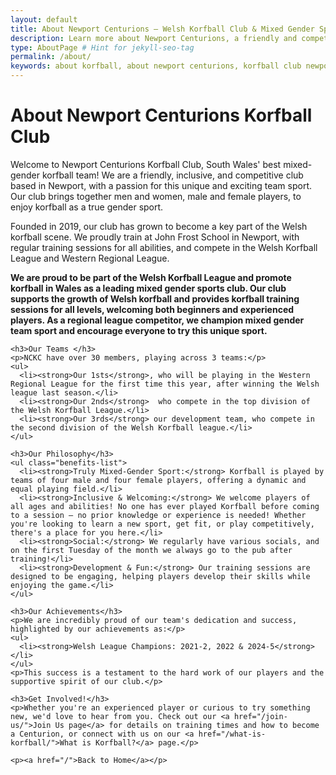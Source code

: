 ```yaml
---
layout: default
title: About Newport Centurions – Welsh Korfball Club & Mixed Gender Sports
description: Learn more about Newport Centurions, a friendly and competitive mixed-gender korfball club based in Newport, South Wales. Welsh League Champions.
type: AboutPage # Hint for jekyll-seo-tag
permalink: /about/
keywords: about korfball, about newport centurions, korfball club newport, welsh korfball, korfball team, korfball south wales, korfball history, join korfball, what is korfball
---
```


<div class="page-content">
  <div class="content-block">
  <div style="display:none;">
    <h2>Quick Facts: Newport Centurions Korfball Club</h2>
    <ul>
      <li><strong>Who:</strong> Newport Centurions Korfball Club – mixed gender sports team</li>
      <li><strong>Where:</strong> John Frost School, Newport, Wales</li>
      <li><strong>What:</strong> Korfball training sessions, Welsh Korfball League, beginners welcome</li>
      <li><strong>Contact:</strong> Newportkorfball@gmail.com</li>
    </ul>
  </div>
  <h1>About Newport Centurions Korfball Club</h1>

  <p>Welcome to Newport Centurions Korfball Club, South Wales' best mixed-gender korfball team! We are a friendly, inclusive, and competitive club based in Newport, with a passion for this unique and exciting team sport. Our club brings together men and women, male and female players, to enjoy korfball as a true gender sport.</p>

  <p>Founded in 2019, our club has grown to become a key part of the Welsh korfball scene. We proudly train at John Frost School in Newport, with regular training sessions for all abilities, and compete in the Welsh Korfball League and Western Regional League.</p>

  <p><strong>We are proud to be part of the Welsh Korfball League and promote korfball in Wales as a leading mixed gender sports club. Our club supports the growth of Welsh korfball and provides korfball training sessions for all levels, welcoming both beginners and experienced players. As a regional league competitor, we champion mixed gender team sport and encourage everyone to try this unique sport.</strong></p>

    <h3>Our Teams </h3>
    <p>NCKC have over 30 members, playing across 3 teams:</p>
    <ul>
      <li><strong>Our 1sts</strong>, who will be playing in the Western Regional League for the first time this year, after winning the Welsh league last season.</li>
      <li><strong>Our 2nds</strong>  who compete in the top division of the Welsh Korfball League.</li>
      <li><strong>Our 3rds</strong> our development team, who compete in the second division of the Welsh Korfball league.</li>
    </ul>

    <h3>Our Philosophy</h3>
    <ul class="benefits-list">
      <li><strong>Truly Mixed-Gender Sport:</strong> Korfball is played by teams of four male and four female players, offering a dynamic and equal playing field.</li>
      <li><strong>Inclusive & Welcoming:</strong> We welcome players of all ages and abilities! No one has ever played Korfball before coming to a session – no prior knowledge or experience is needed! Whether you're looking to learn a new sport, get fit, or play competitively, there's a place for you here.</li>
      <li><strong>Social:</strong> We regularly have various socials, and on the first Tuesday of the month we always go to the pub after training!</li>
      <li><strong>Development & Fun:</strong> Our training sessions are designed to be engaging, helping players develop their skills while enjoying the game.</li>
    </ul>

    <h3>Our Achievements</h3>
    <p>We are incredibly proud of our team's dedication and success, highlighted by our achievements as:</p>
    <ul>
      <li><strong>Welsh League Champions: 2021-2, 2022 & 2024-5</strong></li>
    </ul>
    <p>This success is a testament to the hard work of our players and the supportive spirit of our club.</p>

    <h3>Get Involved!</h3>
    <p>Whether you're an experienced player or curious to try something new, we'd love to hear from you. Check out our <a href="/join-us/">Join Us page</a> for details on training times and how to become a Centurion, or connect with us on our <a href="/what-is-korfball/">What is Korfball?</a> page.</p>

    <p><a href="/">Back to Home</a></p>
  </div>
</div>